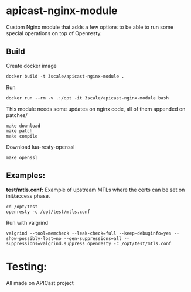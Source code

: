 # apicast-nginx-module

Custom Nginx module that adds a few options to be able to run some special
operations on top of Openresty.

## Build

Create docker image
```
docker build -t 3scale/apicast-nginx-module .
```

Run

```
docker run --rm -v .:/opt -it 3scale/apicast-nginx-module bash
```

This module needs some updates on nginx code, all of them appended on patches/

```
make download
make patch
make compile
```

Download lua-resty-openssl
```
make openssl
```

## Examples:

**test/mtls.conf:**
Example of upstream MTLs where the certs can be set on init/access phase.

```
cd /opt/test
openresty -c /opt/test/mtls.conf
```

Run with valgrind

```
valgrind --tool=memcheck --leak-check=full --keep-debuginfo=yes --show-possibly-lost=no --gen-suppressions=all --suppressions=valgrind.suppress openresty -c /opt/test/mtls.conf
```

# Testing:
All made on APICast project
